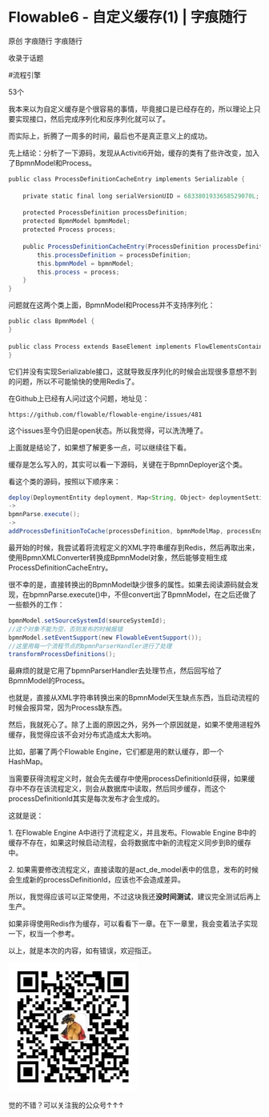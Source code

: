 # Flowable6 - 自定义缓存(1) | 字痕随行
原创 字痕随行 字痕随行

收录于话题

#流程引擎

53个

我本来以为自定义缓存是个很容易的事情，毕竟接口是已经存在的，所以理论上只要实现接口，然后完成序列化和反序列化就可以了。

而实际上，折腾了一周多的时间，最后也不是真正意义上的成功。

先上结论：分析了一下源码，发现从Activiti6开始，缓存的类有了些许改变，加入了BpmnModel和Process。

```Java
public class ProcessDefinitionCacheEntry implements Serializable {

    private static final long serialVersionUID = 6833801933658529070L;

    protected ProcessDefinition processDefinition;
    protected BpmnModel bpmnModel;
    protected Process process;

    public ProcessDefinitionCacheEntry(ProcessDefinition processDefinition, BpmnModel bpmnModel, Process process) {
        this.processDefinition = processDefinition;
        this.bpmnModel = bpmnModel;
        this.process = process;
    }
}

```
问题就在这两个类上面，BpmnModel和Process并不支持序列化：

```Java
public class BpmnModel {
}

public class Process extends BaseElement implements FlowElementsContainer, HasExecutionListeners {
}

```
它们并没有实现Serializable接口，这就导致反序列化的时候会出现很多意想不到的问题，所以不可能愉快的使用Redis了。

在Github上已经有人问过这个问题，地址见：

```Plain Text
https://github.com/flowable/flowable-engine/issues/481

```
这个issues至今仍旧是open状态。所以我觉得，可以洗洗睡了。

上面就是结论了，如果想了解更多一点，可以继续往下看。

缓存是怎么写入的，其实可以看一下源码，关键在于BpmnDeployer这个类。

看这个类的源码，按照以下顺序来：

```Java
deploy(DeploymentEntity deployment, Map<String, Object> deploymentSettings)
->
bpmnParse.execute();
->
addProcessDefinitionToCache(processDefinition, bpmnModelMap, processEngineConfiguration, commandContext);

```
最开始的时候，我尝试着将流程定义的XML字符串缓存到Redis，然后再取出来，使用BpmnXMLConverter转换成BpmnModel对象，然后能够变相生成ProcessDefinitionCacheEntry。

很不幸的是，直接转换出的BpmnModel缺少很多的属性。如果去阅读源码就会发现，在bpmnParse.execute()中，不但convert出了BpmnModel，在之后还做了一些额外的工作：

```Java
bpmnModel.setSourceSystemId(sourceSystemId);
//这个对象不能为空，否则发布的时候报错
bpmnModel.setEventSupport(new FlowableEventSupport());
//这里用每一个流程节点的bpmnParserHandler进行了处理
transformProcessDefinitions();

```
最麻烦的就是它用了bpmnParserHandler去处理节点，然后回写给了BpmnModel的Process。

也就是，直接从XML字符串转换出来的BpmnModel天生缺点东西，当启动流程的时候会报异常，因为Process缺东西。

然后，我就死心了。除了上面的原因之外，另外一个原因就是，如果不使用进程外缓存，我觉得应该不会对分布式造成太大影响。

比如，部署了两个Flowable Engine，它们都是用的默认缓存，即一个HashMap。

当需要获得流程定义时，就会先去缓存中使用processDefinitionId获得，如果缓存中不存在该流程定义，则会从数据库中读取，然后同步缓存，而这个processDefinitionId其实是每次发布才会生成的。

这就是说：

1\. 在Flowable Engine A中进行了流程定义，并且发布。Flowable Engine B中的缓存不存在，如果这时候启动流程，会将数据库中新的流程定义同步到B的缓存中。

2\. 如果需要修改流程定义，直接读取的是act\_de\_model表中的信息，发布的时候会生成新的processDefinitionId，应该也不会造成差异。

所以，我觉得应该可以正常使用，不过这块我还**没时间测试**，建议完全测试后再上生产。

如果非得使用Redis作为缓存，可以看看下一章。在下一章里，我会变着法子实现一下，权当一个参考。

以上，就是本次的内容，如有错误，欢迎指正。

![image](../../images/公众号.jpg)

觉的不错？可以关注我的公众号↑↑↑